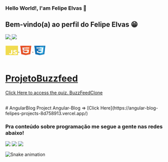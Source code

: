 ### Hello World!, I'am Felipe Elvas 👋

<!--
**felipeelvas/felipeelvas** is a ✨ _special_ ✨ repository because its `README.md` (this file) appears on your GitHub profile.

Here are some ideas to get you started:

- 🔭 I’m currently working on ...
- 🌱 I’m currently learning ...
- 👯 I’m looking to collaborate on ...
- 🤔 I’m looking for help with ...
- 💬 Ask me about ...
- 📫 How to reach me: ...
- 😄 Pronouns: ...
- ⚡ Fun fact: ...
-->
## Bem-vindo(a) ao perfil do Felipe Elvas 😁

 <div>
   <a href="https://github.com/felipeelvas">
   <img height="180em" src="https://github-readme-stats.vercel.app/api?username=felipeelvas&show_icons=true&theme=tokyonight&include_all_commits=true&count_private=true"/>
   <img height="180em" src="https://github-readme-stats.vercel.app/api/top-langs/?username=felipeelvas&layout=compact&langs_count=6&theme=tokyonight"/>

</div>
<div style="display: inline_block"><br>
  <img align="center" alt="Js" height="30" width="40" src="https://raw.githubusercontent.com/devicons/devicon/master/icons/javascript/javascript-plain.svg">
  <img align="center" alt="HTML" height="30" width="40" src="https://raw.githubusercontent.com/devicons/devicon/master/icons/html5/html5-original.svg">
  <img align="center" alt="CSS" height="30" width="40" src="https://raw.githubusercontent.com/devicons/devicon/master/icons/css3/css3-original.svg">
</div>
 
 <br>
 
 # ProjetoBuzzfeed
Click Here to access the quiz. [BuzzFeedClone](https://projeto-buzz-feed-ochre.vercel.app/)

<br>
# AngularBlog
Project Angular-Blog => [Click Here](https://angular-blog-felipes-projects-8d758913.vercel.app/)
 
  ### Pra conteúdo sobre programação me segue a gente nas redes abaixo!
 
<div> 
    <a href="https://www.instagram.com/felipe_elvas/" target=" _blank"><img src="https://img.shields.io/badge/-Instagram-%23E4405F?style=for-the-badge&logo=instagram&logoColor=white" target="_blank"></a>
   <a href = "mailto:felipeelvas@gmail.com"><img src="https://img.shields.io/badge/-Gmail-%23333?style=for-the-badge&logo=gmail&logoColor=white" target=" _blank"></a>
  <a href="https://www.linkedin.com/in/felipe-elvas/" target="_blank"><img src="https://img.shields.io/badge/-LinkedIn-%230077B5?style=for-the-badge&logo=linkedin&logoColor=white" target="_blank"></a> 
 
  ![Snake animation](https://github.com/felipeelvas/Felipe-Elvas/blob/output/github-contribution-grid-snake.svg)

</div>
